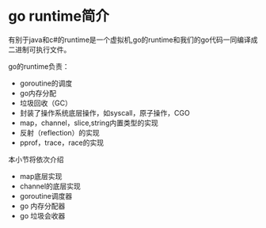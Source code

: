 # go runtime简介

有别于java和c#的runtime是一个虚拟机,go的runtime和我们的go代码一同编译成二进制可执行文件。

go的runtime负责：

- goroutine的调度
- go内存分配
- 垃圾回收（GC）
- 封装了操作系统底层操作，如syscall，原子操作，CGO
- map，channel，slice,string内置类型的实现
- 反射（reflection）的实现
- pprof，trace，race的实现

本小节将依次介绍

- map底层实现
- channel的底层实现
- goroutine调度器
- go 内存分配器
- go 垃圾会收器